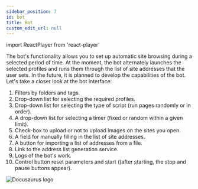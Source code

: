 ```yaml
---
sidebar_position: 7
id: bot
title: Bot
custom_edit_url: null
---
```

import ReactPlayer from 'react-player'

The bot's functionality allows you to set up automatic site browsing during a selected period of time. At the moment, the bot alternately launches the selected profiles and runs them through the list of site addresses that the user sets. In the future, it is planned to develop the capabilities of the bot.
Let's take a closer look at the bot interface:
1. Filters by folders and tags.
2. Drop-down list for selecting the required profiles.
3. Drop-down list for selecting the type of script (run pages randomly or in order).
4. A drop-down list for selecting a timer (fixed or random within a given limit).
5. Check-box to upload or not to upload images on the sites you open.
6. A field for manually filling in the list of site addresses.
7. A button for importing a list of addresses from a file.
8. Link to the address list generation service.
9. Logs of the bot's work.
10. Control button reset parameters and start ()after starting, the stop and pause buttons appear).

![Docusaurus logo](/img/3-soft/2-start-window/8-bot/eng/bot-1.png)